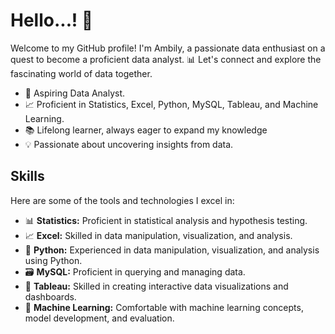 # Hello...! 👋
Welcome to my GitHub profile!
I'm Ambily, a passionate data enthusiast on a quest to become a proficient data analyst. 📊 Let's connect and explore the fascinating world of data together. 
 

- 🚀 Aspiring Data Analyst.
- 📈 Proficient in Statistics, Excel, Python, MySQL, Tableau, and Machine Learning.
- 📚 Lifelong learner, always eager to expand my knowledge
- 💡 Passionate about uncovering insights from data.

## Skills

Here are some of the tools and technologies I excel in:

- 📊 **Statistics:** Proficient in statistical analysis and hypothesis testing.
- 📈 **Excel:** Skilled in data manipulation, visualization, and analysis.
- 🐍 **Python:** Experienced in data manipulation, visualization, and analysis using Python.
- 🗃️ **MySQL:** Proficient in querying and managing data.
- 📰 **Tableau:** Skilled in creating interactive data visualizations and dashboards.
- 🤖 **Machine Learning:** Comfortable with machine learning concepts, model development, and evaluation.


